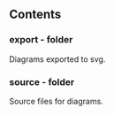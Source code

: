 ## Contents

### export - folder
Diagrams exported to svg.

### source - folder
Source files for diagrams.